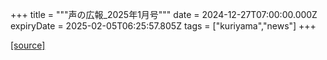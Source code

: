 +++
title = """声の広報_2025年1月号"""
date = 2024-12-27T07:00:00.000Z
expiryDate = 2025-02-05T06:25:57.805Z
tags = ["kuriyama","news"]
+++


[[source]](https://www.town.kuriyama.hokkaido.jp/site/koho/29881.html)
